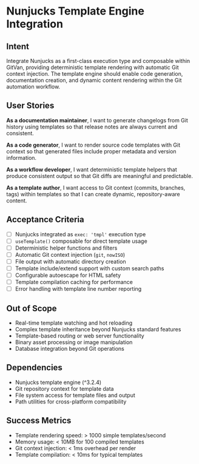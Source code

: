 # Nunjucks Template Engine Integration

## Intent

Integrate Nunjucks as a first-class execution type and composable within GitVan, providing deterministic template rendering with automatic Git context injection. The template engine should enable code generation, documentation creation, and dynamic content rendering within the Git automation workflow.

## User Stories

**As a documentation maintainer**, I want to generate changelogs from Git history using templates so that release notes are always current and consistent.

**As a code generator**, I want to render source code templates with Git context so that generated files include proper metadata and version information.

**As a workflow developer**, I want deterministic template helpers that produce consistent output so that Git diffs are meaningful and predictable.

**As a template author**, I want access to Git context (commits, branches, tags) within templates so that I can create dynamic, repository-aware content.

## Acceptance Criteria

- [ ] Nunjucks integrated as `exec: 'tmpl'` execution type
- [ ] `useTemplate()` composable for direct template usage
- [ ] Deterministic helper functions and filters
- [ ] Automatic Git context injection (`git`, `nowISO`)
- [ ] File output with automatic directory creation
- [ ] Template include/extend support with custom search paths
- [ ] Configurable autoescape for HTML safety
- [ ] Template compilation caching for performance
- [ ] Error handling with template line number reporting

## Out of Scope

- Real-time template watching and hot reloading
- Complex template inheritance beyond Nunjucks standard features
- Template-based routing or web server functionality
- Binary asset processing or image manipulation
- Database integration beyond Git operations

## Dependencies

- Nunjucks template engine (^3.2.4)
- Git repository context for template data
- File system access for template files and output
- Path utilities for cross-platform compatibility

## Success Metrics

- Template rendering speed: > 1000 simple templates/second
- Memory usage: < 10MB for 100 compiled templates
- Git context injection: < 1ms overhead per render
- Template compilation: < 10ms for typical templates